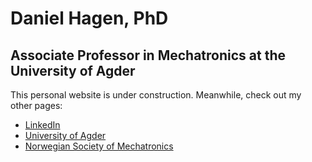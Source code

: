 # Daniel Hagen, PhD 
## Associate Professor in Mechatronics at the University of Agder
This personal website is under construction. Meanwhile, check out my other pages:

- [LinkedIn](https://www.linkedin.com/in/hagenmek/)
- [University of Agder](https://www.uia.no/en/kk/profile/danielh)
- [Norwegian Society of Mechatronics](https://nsom.no/)



